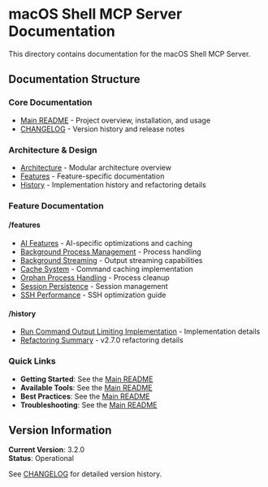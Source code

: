 # macOS Shell MCP Server Documentation

This directory contains documentation for the macOS Shell MCP Server.

## Documentation Structure

### Core Documentation
- [Main README](../README.md) - Project overview, installation, and usage
- [CHANGELOG](CHANGELOG.md) - Version history and release notes

### Architecture & Design
- [Architecture](architecture/ARCHITECTURE.md) - Modular architecture overview
- [Features](features/) - Feature-specific documentation
- [History](history/) - Implementation history and refactoring details

### Feature Documentation

#### /features
- [AI Features](features/AI_FEATURES.md) - AI-specific optimizations and caching
- [Background Process Management](features/BACKGROUND_PROCESS_MANAGEMENT.md) - Process handling
- [Background Streaming](features/BACKGROUND_STREAMING.md) - Output streaming capabilities
- [Cache System](features/CACHE_SYSTEM.md) - Command caching implementation
- [Orphan Process Handling](features/ORPHAN_PROCESS_HANDLING.md) - Process cleanup
- [Session Persistence](features/SESSION_PERSISTENCE.md) - Session management
- [SSH Performance](features/SSH_PERFORMANCE.md) - SSH optimization guide

#### /history
- [Run Command Output Limiting Implementation](history/run-command-output-limiting-implementation.md) - Implementation details
- [Refactoring Summary](history/REFACTORING_SUMMARY.md) - v2.7.0 refactoring details

### Quick Links

- **Getting Started**: See the [Main README](../README.md#quick-start-for-ai-assistants)
- **Available Tools**: See the [Main README](../README.md#available-tools-35-total)
- **Best Practices**: See the [Main README](../README.md#best-practices-for-ai-assistants)
- **Troubleshooting**: See the [Main README](../README.md#troubleshooting)

## Version Information

**Current Version**: 3.2.0  
**Status**: Operational

See [CHANGELOG](CHANGELOG.md) for detailed version history.
